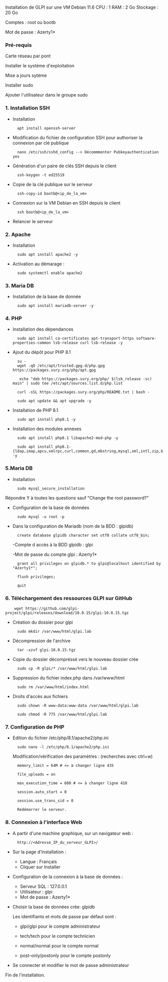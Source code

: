 Installation de GLPI sur une VM Debian 11.6 CPU : 1 RAM : 2 Go Stockage : 20 Go

Comptes : root ou bootb

Mot de passe : Azerty1*

### Pré-requis
Carte réseau par pont

Installer le système d'exploitation

Mise a jours sytème

Installer sudo

Ajouter l'utilisateur dans le groupe sudo



### 1. Installation SSH 


- Installation

        apt install openssh-server

- Modification du fichier de configuration SSH pour authoriser la connexion par clé publique

        nano /etc/ssh/sshd_config --> Décommmenter Pubkeyauthentication yes
    
- Génération d'un paire de clés SSH depuis le client

        ssh-keygen -t ed25519

- Copie de la clé publique sur le serveur

        ssh-copy-id bootb@<ip_de_la_vm>

- Connexion sur la VM Debian en SSH depuis le client

        ssh bootb@<ip_de_la_vm>

- Relancer le serveur


### 2. Apache

- Installation

        sudo apt install apache2 -y

- Activation au démarage :


        sudo systemctl enable apache2


### 3. Maria DB

- Installation de la base de donnée

        sudo apt install mariadb-server -y


### 4. PHP

- Installation des dépendances

        sudo apt install ca-certificates apt-transport-https software-properties-common lsb-release curl lsb-release -y

- Ajout du dépôt pour PHP 8.1

 
        su -
        wget -qO /etc/apt/trusted.gpg.d/php.gpg https://packages.sury.org/php/apt.gpg

         echo "deb https://packages.sury.org/php/ $(lsb_release -sc) main" | sudo tee /etc/apt/sources.list.d/php.list

        curl -sSL https://packages.sury.org/php/README.txt | bash -
            
        sudo apt update && apt upgrade -y
 
- Installation de PHP 8.1

        sudo apt install php8.1 -y

- Installation des modules annexes

        sudo apt install php8.1 libapache2-mod-php -y

        sudo apt install php8.1-{ldap,imap,apcu,xmlrpc,curl,common,gd,mbstring,mysql,xml,intl,zip,bz2} -y


### 5.Maria DB

- Installation

        sudo mysql_secure_installation


Répondre Y à toutes les questions sauf "Change the root password?"

- Configuration de la base de données

        sudo mysql -u root -p

- Dans la configuration de Mariadb (nom de la BDD : glpidb)
 

        create database glpidb character set utf8 collate utf8_bin;

  -Compte d accès à la BDD glpidb : glpi

  -Mot de passe du compte glpi : Azerty1*

        grant all privileges on glpidb.* to glpi@localhost identified by "Azerty1*";

        flush privileges;

        quit
    

### 6. Téléchargement des ressources GLPI sur GitHub

        wget https://github.com/glpi-project/glpi/releases/download/10.0.15/glpi-10.0.15.tgz

- Création du dossier pour glpi

        sudo mkdir /var/www/html/glpi.lab

- Décompression de l'archive

        tar -xzvf glpi-10.0.15.tgz

- Copie du dossier décompréssé vers le nouveau dossier crée

        sudo cp -R glpi/* /var/www/html/glpi.lab


- Suppression du fichier index.php dans /var/www/html

        sudo rm /var/www/html/index.html

- Droits d'accès aux fichiers

        sudo chown -R www-data:www-data /var/www/html/glpi.lab

        sudo chmod -R 775 /var/www/html/glpi.lab

### 7. Configuration de PHP

- Edition du fichier /etc/php/8.1/apache2/php.ini

        sudo nano -l /etc/php/8.1/apache2/php.ini

    Modification/vérification des paramètres : (recherches avec ctrl+w)

        memory_limit = 64M # <= à changer ligne 435

        file_uploads = on

        max_execution_time = 600 # <= à changer ligne 410

        session.auto_start = 0

        session.use_trans_sid = 0

        Redémarrer le serveur.

### 8. Connexion à l'interface Web 

- A partir d'une machine graphique, sur un navigateur web : 

        http://<Adresse_IP_du_serveur_GLPI>/

- Sur la page d'installation :

    -	Langue : Français
    -	Cliquer sur Installer

- Configuration de la connexion à la base de données :

    -	Serveur SQL : 127.0.0.1
    -	Utilisateur : glpi
    -	Mot de passe : Azerty1*

- Choisir la base de données crée: glpidb

     Les identifiants et mots de passe par défaut sont :

    - glpi/glpi pour le compte administrateur

    - tech/tech pour le compte technicien

    - normal/normal pour le compte normal

    - post-only/postonly pour le compte postonly

- Se connecter et modifier le mot de passe administrateur

Fin de l'installation.
